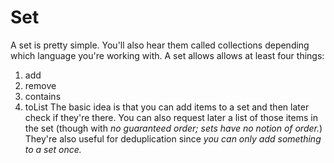 # Set

A set is pretty simple. You'll also hear them called collections depending which language you're working with. A set allows allows at least four things:
1. add
2. remove
3. contains
4. toList
The basic idea is that you can add items to a set and then later check if they're there. You can also request later a list of those items in the set (though with *no guaranteed order; sets have no notion of order.*) They're also useful for deduplication since *you can only add something to a set once.*
